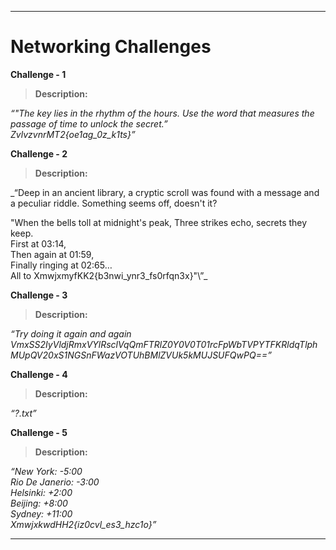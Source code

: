 ------------------------
# **Networking Challenges**

**Challenge - 1**
> **Description:**

_“"The key lies in the rhythm of the hours. Use the word that measures the passage of time to unlock the secret.”   
ZvlvzvnrMT2{oe1ag_0z_k1ts}”_

**Challenge - 2**
> **Description:**

_“Deep in an ancient library, a cryptic scroll was found with a message and a peculiar riddle. Something seems off, doesn't it? 

\"When the bells toll at midnight's peak, Three strikes echo, secrets they keep.   
First at 03:14,   
Then again at 01:59,   
Finally ringing at 02:65…   
All to XmwjxmyfKK2{b3nwi_ynr3_fs0rfqn3x}"\”_

**Challenge - 3**
> **Description:**

_“Try doing it again and again   
VmxSS2IyVldjRmxVYlRsclVqQmFTRlZ0Y0V0T01rcFpWbTVPYTFKRldqTlphMUpQV20xS1NGSnFWazVOTUhBMlZVUk5kMUJSUFQwPQ==”_

**Challenge - 4**
> **Description:**

_“?.txt”_

**Challenge - 5**
> **Description:**

_“New York: -5:00   
Rio De Janerio: -3:00   
Helsinki: +2:00   
Beijing: +8:00   
Sydney: +11:00   
XmwjxkwdHH2{iz0cvl_es3_hzc1o}”_

------------------------
